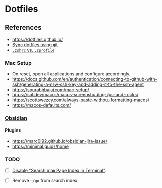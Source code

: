 # Dotfiles

## References

- https://dotfiles.github.io/
- [Sync dotfiles using git](https://jooooel.com/sync-dotfiles-using-git/)
- [`.zshrc` vs. `.zprofile`](https://mac.install.guide/terminal/zshrc-zprofile)

### Mac Setup

- On reset, open all applications and configure accordingly.
- https://docs.github.com/en/authentication/connecting-to-github-with-ssh/generating-a-new-ssh-key-and-adding-it-to-the-ssh-agent
- https://sourabhbajaj.com/mac-setup/
- https://sal.dev/macos/macos-screenshotting-tips-and-tricks/
- https://scottswezey.com/always-paste-without-formatting-macos/
- https://macos-defaults.com/

### [Obsidian](https://obsidian.md/)

#### Plugins

- https://marc0l92.github.io/obsidian-jira-issue/
- https://minimal.guide/home

### TODO

- [ ] [Disable "Search man Page Index in Terminal"](https://gist.github.com/theodson/b4282a3b6e54091db4d52a4c3c10ad25).
- [ ] Remove `~/go` from search index.

